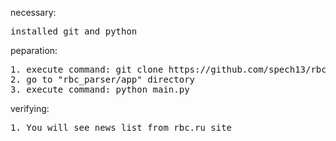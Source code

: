 necessary:
<pre>
installed git and python
</pre>

peparation:
<pre>
1. execute command: git clone https://github.com/spech13/rbc_parser.git
2. go to "rbc_parser/app" directory
3. execute command: python main.py
</pre>

verifying:
<pre>
1. You will see news list from rbc.ru site
</pre>